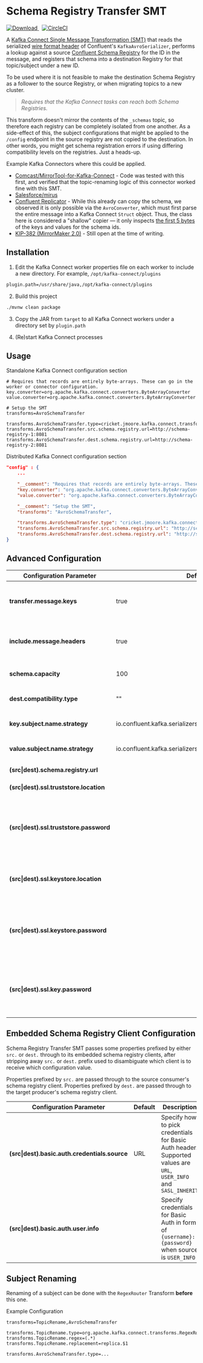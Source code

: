 Schema Registry Transfer SMT
============================
[ ![Download](https://api.bintray.com/packages/cricket007/maven-releases/schema-registry-transfer-smt/images/download.svg) ](https://bintray.com/cricket007/maven-releases/schema-registry-transfer-smt/_latestVersion)&nbsp;
[![CircleCI](https://circleci.com/gh/cricket007/schema-registry-transfer-smt.svg?style=svg)](https://circleci.com/gh/cricket007/schema-registry-transfer-smt)

A [Kafka Connect Single Message Transformation (SMT)][smt] that reads the serialized [wire format header][wire-format] of Confluent's `KafkaAvroSerializer`, performs a lookup against a source [Confluent Schema Registry][schema-registry] for the ID in the message, and registers that schema into a destination Registry for that topic/subject under a new ID.

To be used where it is not feasible to make the destination Schema Registry as a follower to the source Registry, or when migrating topics to a new cluster.

> _Requires that the Kafka Connect tasks can reach both Schema Registries._

This transform doesn't mirror the contents of the `_schemas` topic, so therefore each registry can be completely isolated from one another. As a side-effect of this, the subject configurations that might be applied to the `/config` endpoint in the source registry are not copied to the destination. In other words, you might get schema registration errors if using differing compatibility levels on the registries. Just a heads-up.

Example Kafka Connectors where this could be applied.

- [Comcast/MirrorTool-for-Kafka-Connect](https://github.com/Comcast/MirrorTool-for-Kafka-Connect) - Code was tested with this first, and verified that the topic-renaming logic of this connector worked fine with this SMT.
- [Salesforce/mirus](https://github.com/salesforce/mirus)
- [Confluent Replicator](https://docs.confluent.io/current/connect/kafka-connect-replicator/index.html) - While this already can copy the schema, we observed it is only possible via the `AvroConverter`, which must first parse the entire message into a Kafka Connect `Struct` object. Thus, the class here is considered a "shallow" copier — it only inspects [the first 5 bytes][wire-format] of the keys and values for the schema ids.
- [KIP-382 (MirrorMaker 2.0)](https://cwiki.apache.org/confluence/display/KAFKA/KIP-382%3A+MirrorMaker+2.0) - Still open at the time of writing.


## Installation

1. Edit the Kafka Connect worker properties file on each worker to include a new directory. For example, `/opt/kafka-connect/plugins`

```sh
plugin.path=/usr/share/java,/opt/kafka-connect/plugins
```

2. Build this project

```sh
./mvnw clean package
```

3. Copy the JAR from `target` to all Kafka Connect workers under a directory set by `plugin.path`

4. (Re)start Kafka Connect processes

## Usage

Standalone Kafka Connect configuration section

```properties
# Requires that records are entirely byte-arrays. These can go in the worker or connector configuration.
key.converter=org.apache.kafka.connect.converters.ByteArrayConverter
value.converter=org.apache.kafka.connect.converters.ByteArrayConverter

# Setup the SMT
transforms=AvroSchemaTransfer

transforms.AvroSchemaTransfer.type=cricket.jmoore.kafka.connect.transforms.SchemaRegistryTransfer
transforms.AvroSchemaTransfer.src.schema.registry.url=http://schema-registry-1:8081
transforms.AvroSchemaTransfer.dest.schema.registry.url=http://schema-registry-2:8081
```

Distributed Kafka Connect configuration section

```json
"config" : {
    ...

    "__comment": "Requires that records are entirely byte-arrays. These can go in the worker or connector configuration.",
    "key.converter": "org.apache.kafka.connect.converters.ByteArrayConverter",
    "value.converter": "org.apache.kafka.connect.converters.ByteArrayConverter",

    "__comment": "Setup the SMT",
    "transforms": "AvroSchemaTransfer",

    "transforms.AvroSchemaTransfer.type": "cricket.jmoore.kafka.connect.transforms.SchemaRegistryTransfer",
    "transforms.AvroSchemaTransfer.src.schema.registry.url": "http://schema-registry-1:8081",
    "transforms.AvroSchemaTransfer.dest.schema.registry.url": "http://schema-registry-2:8081"
}
```

## Advanced Configuration

Configuration Parameter | Default | Description
----------------------- | ------- | -----------
**transfer.message.keys** | true | Indicates whether Avro schemas from message keys in source records should be copied to the destination Registry.
**include.message.headers** | true | Indicates whether message headers from source records should be preserved after the transform.
**schema.capacity** | 100 | Capacity of schemas that can be cached in each `CachedSchemaRegistryClient`.
**dest.compatibility.type** | "" | Compatibility type for topics on destination Registry. Look [here](https://docs.confluent.io/platform/current/schema-registry/avro.html#compatibility-types) for options.
**key.subject.name.strategy** | io.confluent.kafka.serializers.subject.TopicNameStrategy | Key subject name strategy class on destination Registry.
**value.subject.name.strategy** | io.confluent.kafka.serializers.subject.TopicNameStrategy | Value subject name strategy class on destination Registry.
**(src\|dest).schema.registry.url** | | URL for source and destination Registries.
**(src\|dest).ssl.truststore.location** | | The location of the trust store file.
**(src\|dest).ssl.truststore.password** | | The password for the trust store file. If a password is not set, trust store file configured will still be used, but integrity checking is disabled. Trust store password is not supported for PEM format.
**(src\|dest).ssl.keystore.location** | | The location of the key store file. This is optional for client and can be used for two-way authentication for client.
**(src\|dest).ssl.keystore.password** | | The store password for the key store file. This is optional for client and only needed if 'ssl.keystore.location' is configured. Key store password is not supported for PEM format.
**(src\|dest).ssl.key.password** | | The password of the private key in the key store file or the PEM key specified in `ssl.keystore.key`. This is required for clients only if two-way authentication is configured.

## Embedded Schema Registry Client Configuration

Schema Registry Transfer SMT passes some properties prefixed by either `src.` or `dest.`
through to its embedded schema registry clients, after stripping away `src.` or `dest.`
prefix used to disambiguate which client is to receive which configuration value.

Properties prefixed by `src.` are passed through to the source consumer's schema registry
client.  Properties prefixed by `dest.` are passed through to the target producer's schema
registry client.

Configuration Parameter | Default | Description
----------------------- | ------- | -----------
<b>(src\|dest).basic.auth.credentials.source</b> | URL | Specify how to pick credentials for Basic Auth header. Supported values are `URL`, `USER_INFO` and `SASL_INHERIT`
<b>(src\|dest).basic.auth.user.info</b> |  | Specify credentials for Basic Auth in form of `{username}:{password}` when source is `USER_INFO`

## Subject Renaming

Renaming of a subject can be done with the `RegexRouter` Transform **before** this one.

Example Configuration

```properties
transforms=TopicRename,AvroSchemaTransfer

transforms.TopicRename.type=org.apache.kafka.connect.transforms.RegexRouter
transforms.TopicRename.regex=(.*)
transforms.TopicRename.replacement=replica.$1

transforms.AvroSchemaTransfer.type=...
```

<!-- Links -->
  [smt]: https://docs.confluent.io/current/connect/concepts.html#connect-transforms
  [schema-registry]: https://docs.confluent.io/current/schema-registry/docs/index.html
  [wire-format]: https://docs.confluent.io/current/schema-registry/docs/serializer-formatter.html#wire-format
